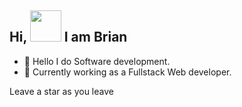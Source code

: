 ## Hi, <img src="https://github.com/rajput2107/rajput2107/blob/master/Assets/Handshake.gif" width="50px"> I am Brian

- 👀 Hello I do Software development.
- 🌱 Currently working as a Fullstack Web developer.

<!---
Brian-Simon/Brian-Simon is a ✨ special ✨ repository because its `README.md` (this file) appears on your GitHub profile.
You can click the Preview link to take a look at your changes.
--->

Leave a star as you leave
